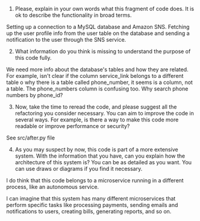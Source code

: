1. Please, explain in your own words what this fragment of code does. It is ok to describe the functionality in broad terms.

Setting up a connection to a MySQL database and Amazon SNS. Fetching up the user profile info from the user table on the database and sending a notification to the user through the SNS service.

2. What information do you think is missing to understand the purpose of this code fully.

We need more info about the database's tables and how they are related. For example, isn't clear if the column service_link belongs to a different table o why there is a table called phone_number, it seems is a column, not a table. The phone_numbers column is confusing too. Why search phone numbers by phone_id?

3. Now, take the time to reread the code, and please suggest all the refactoring you consider necessary. You can aim to improve the code in several ways. For example, is there a way to make this code more readable or improve performance or security?

See src/after.py file

4. As you may suspect by now, this code is part of a more extensive system. With the information that you have, can you explain how the architecture of this system is? You can be as detailed as you want. You can use draws or diagrams if you find it necessary.

I do think that this code belongs to a microservice running in a different process, like an autonomous service.

I can imagine that this system has many different microservices that perform specific tasks like processing payments, sending emails and notifications to users, creating bills, generating reports, and so on.

